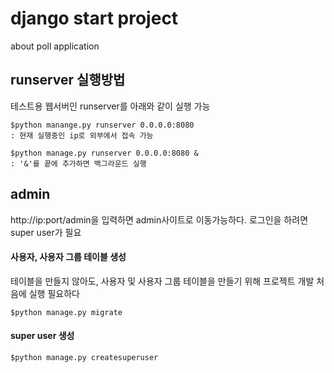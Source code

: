 # django start project
about poll application

## runserver 실행방법
테스트용 웹서버인 runserver를 아래와 같이 실행 가능


```
$python manange.py runserver 0.0.0.0:8080
: 현재 실행중인 ip로 외부에서 접속 가능
```

```
$python manage.py runserver 0.0.0.0:8080 &
: '&'를 끝에 추가하면 백그라운드 실행
```

## admin
http://ip:port/admin을 입력하면 admin사이트로 이동가능하다.
로그인을 하려면 super user가 필요

#### 사용자, 사용자 그룹 테이블 생성
테이블을 만들지 않아도, 사용자 및 사용자 그룹 테이블을 만들기 위해 프로젝트 개발 처음에 실행 필요하다
```
$python manage.py migrate
```

#### super user 생성
```
$python manage.py createsuperuser
```
